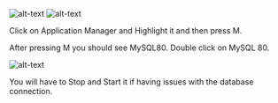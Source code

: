 ![alt-text](https://i.gyazo.com/9798117e399911d6759f82c8d273604d.png?raw=true)
![alt-text](https://i.gyazo.com/9d9f5676f6dedeb95d76172212cdba67.png?raw=true)

Click on Application Manager and Highlight it and then press M.

After pressing M you should see MySQL80. Double click on MySQL 80.

![alt-text](https://i.gyazo.com/27cb2c38f0877459581c5ac0a041e8bf.png?raw=true)

You will have to Stop and Start it if having issues with the database connection.
